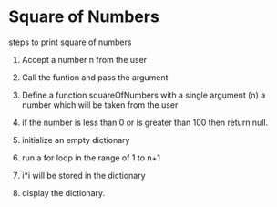 # Square of Numbers
steps to print square of numbers

1. Accept a number n from the user 
2. Call the funtion and pass the argument 

1. Define a function squareOfNumbers with a single argument (n) a number which will be taken from the user
2. if the number is less than 0 or is greater than 100 then return null.
3. initialize an empty dictionary 
4. run a for loop in the range of 1 to n+1
5. i*i will be stored in the dictionary
6. display the  dictionary.

